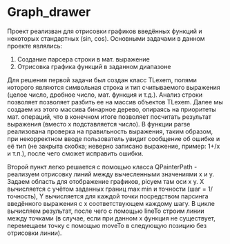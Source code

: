 # Graph_drawer
Проект реализван для отрисовки графиков введённых функций и некоторых стандартных (sin, cos). 
Основными задачами в данном проекте являлись:
  1. Создание парсера строки в мат. выражение
  2. Отрисовка графика функций в заданном диапазоне
  
Для решения первой задачи был создан класс TLexem, полями которого являются символьная строка и тип считываемого выражения (целое число, дробное число, мат. функция и т.д.). Анализ строки позволяет позволяет разбить ее на массив объектов TLexem. Далее мы создаем из этого массива бинарное дерево, опираясь на приоритеты мат. операций, что в конечном итоге позволяет посчитать результат выражения (вместо x подставляется число). В функции parse реализована проверка на правильность выражения, таким образом, при некорректном вводе пользователь увидит сообщение об ошибке и её тип (не закрыта скобка; неверно записано выражение, пример: 1+/х и т.п.), после чего сможет исправить ошибки.

Второй пункт легко решается с помощью класса QPainterPath - реализуем отрисовку линий между вычесленными значениями x и y. Задаем область для отображение графиков, рісуем там оси x y. X вычисляется с учётом заданных границ max min и точности (шаг = 1/точность), Y вычисляется для каждой точки посредством парсинга введённого выражения с x соответствующем каждому шагу. В цикле вычисляем результат, после чего с помощью lineTo строим линии между точками (в случае, если при данном x функция не существует, перемещаем точку с помощью moveTo в следующую позицию без отрисовки линии).
